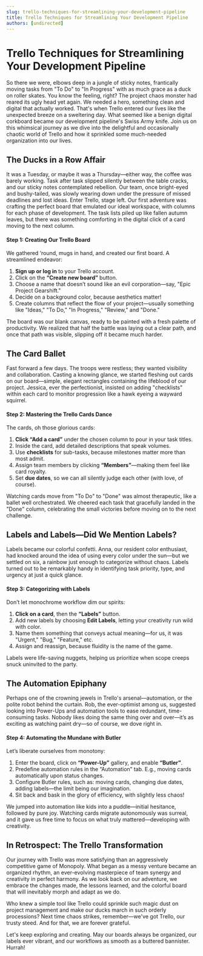 ```yaml
---
slug: trello-techniques-for-streamlining-your-development-pipeline
title: Trello Techniques for Streamlining Your Development Pipeline
authors: [undirected]
---
```



# Trello Techniques for Streamlining Your Development Pipeline

So there we were, elbows deep in a jungle of sticky notes, frantically moving tasks from "To Do" to "In Progress" with as much grace as a duck on roller skates. You know the feeling, right? The project chaos monster had reared its ugly head yet again. We needed a hero, something clean and digital that actually worked. That's when Trello entered our lives like the unexpected breeze on a sweltering day. What seemed like a benign digital corkboard became our development pipeline's Swiss Army knife. Join us on this whimsical journey as we dive into the delightful and occasionally chaotic world of Trello and how it sprinkled some much-needed organization into our lives.

## The Ducks in a Row Affair

It was a Tuesday, or maybe it was a Thursday—either way, the coffee was barely working. Task after task slipped silently between the table cracks, and our sticky notes contemplated rebellion. Our team, once bright-eyed and bushy-tailed, was slowly wearing down under the pressure of missed deadlines and lost ideas. Enter Trello, stage left. Our first adventure was crafting the perfect board that emulated our ideal workspace, with columns for each phase of development. The task lists piled up like fallen autumn leaves, but there was something comforting in the digital click of a card moving to the next column.

#### Step 1: Creating Our Trello Board

We gathered ‘round, mugs in hand, and created our first board. A streamlined endeavor: 

1. **Sign up or log in** to your Trello account.
2. Click on the **“Create new board”** button.
3. Choose a name that doesn’t sound like an evil corporation—say, "Epic Project Gearshift."
4. Decide on a background color, because aesthetics matter!
5. Create columns that reflect the flow of your project—usually something like "Ideas," "To Do," "In Progress," "Review," and "Done."

The board was our blank canvas, ready to be painted with a fresh palette of productivity. We realized that half the battle was laying out a clear path, and once that path was visible, slipping off it became much harder.

## The Card Ballet

Fast forward a few days. The troops were restless; they wanted visibility and collaboration. Casting a knowing glance, we started fleshing out cards on our board—simple, elegant rectangles containing the lifeblood of our project. Jessica, ever the perfectionist, insisted on adding "checklists" within each card to monitor progression like a hawk eyeing a wayward squirrel.

#### Step 2: Mastering the Trello Cards Dance

The cards, oh those glorious cards:

1. **Click “Add a card”** under the chosen column to pour in your task titles.
2. Inside the card, add detailed descriptions that speak volumes.
3. Use **checklists** for sub-tasks, because milestones matter more than most admit.
4. Assign team members by clicking **“Members”**—making them feel like card royalty.
5. Set **due dates**, so we can all silently judge each other (with love, of course).

Watching cards move from "To Do" to "Done" was almost therapeutic, like a ballet well orchestrated. We cheered each task that gracefully landed in the "Done" column, celebrating the small victories before moving on to the next challenge.

## Labels and Labels—Did We Mention Labels?

Labels became our colorful confetti. Anna, our resident color enthusiast, had knocked around the idea of using every color under the sun—but we settled on six, a rainbow just enough to categorize without chaos. Labels turned out to be remarkably handy in identifying task priority, type, and urgency at just a quick glance.

#### Step 3: Categorizing with Labels

Don’t let monochrome workflow dim our spirits:

1. **Click on a card**, then the **“Labels”** button.
2. Add new labels by choosing **Edit Labels**, letting your creativity run wild with color.
3. Name them something that conveys actual meaning—for us, it was "Urgent," "Bug," "Feature," etc.
4. Assign and reassign, because fluidity is the name of the game.

Labels were life-saving nuggets, helping us prioritize when scope creeps snuck uninvited to the party.

## The Automation Epiphany

Perhaps one of the crowning jewels in Trello's arsenal—automation, or the polite robot behind the curtain. Rob, the ever-optimist among us, suggested looking into Power-Ups and automation tools to ease redundant, time-consuming tasks. Nobody likes doing the same thing over and over—it’s as exciting as watching paint dry—so of course, we dove right in.

#### Step 4: Automating the Mundane with Butler

Let’s liberate ourselves from monotony:

1. Enter the board, click on **“Power-Up”** gallery, and enable **“Butler”**.
2. Predefine automation rules in the “Automation” tab. E.g., moving cards automatically upon status changes.
3. Configure Butler rules, such as: moving cards, changing due dates, adding labels—the limit being our imagination.
4. Sit back and bask in the glory of efficiency, with slightly less chaos!

We jumped into automation like kids into a puddle—initial hesitance, followed by pure joy. Watching cards migrate autonomously was surreal, and it gave us free time to focus on what truly mattered—developing with creativity.

## In Retrospect: The Trello Transformation

Our journey with Trello was more satisfying than an aggressively competitive game of Monopoly. What began as a messy venture became an organized rhythm, an ever-evolving masterpiece of team synergy and creativity in perfect harmony. As we look back on our adventure, we embrace the changes made, the lessons learned, and the colorful board that will inevitably morph and adapt as we do.

Who knew a simple tool like Trello could sprinkle such magic dust on project management and make our ducks march in such orderly processions? Next time chaos strikes, remember—we've got Trello, our trusty steed. And for that, we are forever grateful.

Let's keep exploring and creating. May our boards always be organized, our labels ever vibrant, and our workflows as smooth as a buttered bannister. Hurrah!